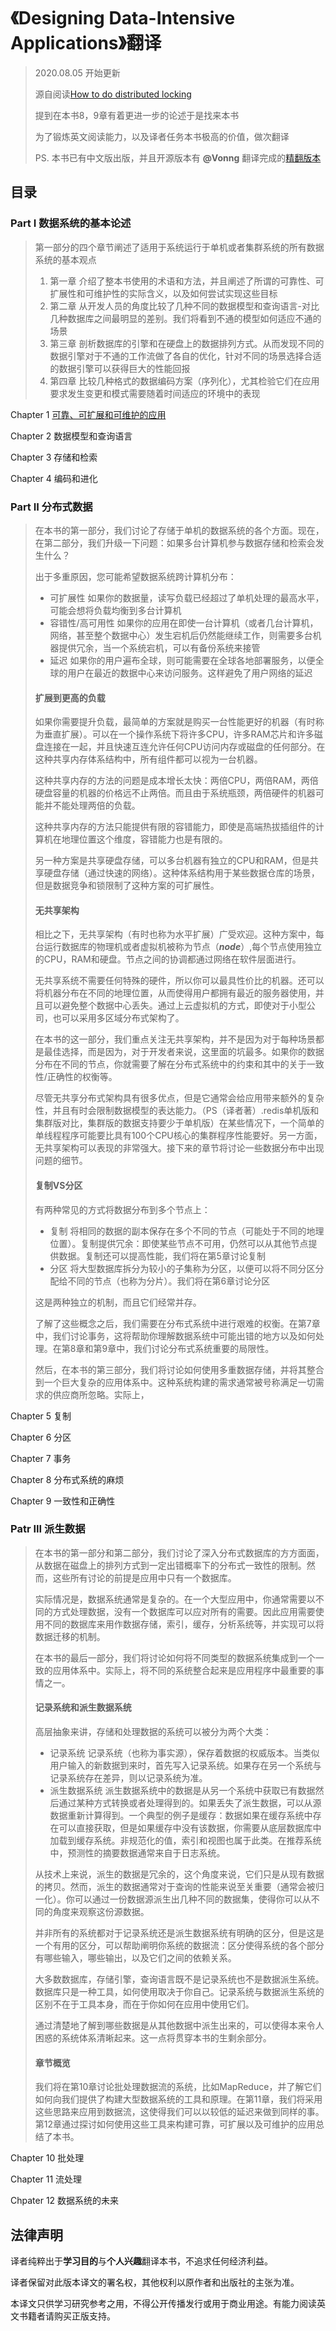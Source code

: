 # 《Designing Data-Intensive Applications》翻译

> 2020.08.05 开始更新
>
> 源自阅读[How to do distributed locking](http://martin.kleppmann.com/2016/02/08/how-to-do-distributed-locking.html)
>
> 提到在本书8，9章有着更进一步的论述于是找来本书
>
> 为了锻炼英文阅读能力，以及译者任务本书极高的价值，做次翻译
>
> PS. 本书已有中文版出版，并且开源版本有 __@Vonng__ 翻译完成的[精翻版本](https://github.com/Vonng/ddia)

## 目录

### Part I 数据系统的基本论述

> 第一部分的四个章节阐述了适用于系统运行于单机或者集群系统的所有数据系统的基本观点
>
> 1. 第一章 介绍了整本书使用的术语和方法，并且阐述了所谓的可靠性、可扩展性和可维护性的实际含义，以及如何尝试实现这些目标
> 2. 第二章 从开发人员的角度比较了几种不同的数据模型和查询语言-对比几种数据库之间最明显的差别。我们将看到不通的模型如何适应不通的场景
> 3. 第三章 剖析数据库的引擎和在硬盘上的数据排列方式。从而发现不同的数据引擎对于不通的工作流做了各自的优化，针对不同的场景选择合适的数据引擎可以获得巨大的性能回报
> 4. 第四章 比较几种格式的数据编码方案（序列化），尤其检验它们在应用要求发生变更和模式需要随着时间适应的环境中的表现

Chapter 1 [可靠、可扩展和可维护的应用](https://github.com/wendajiang/DesigningDataIntensiveApplications/blob/master/part1.FoundationasOfDataSystems/chapter1.Reliabel_ScalabelAndMaintainableApplications.md)

Chapter 2 数据模型和查询语言

Chapter 3 存储和检索

Chapter 4 编码和进化

### Part II 分布式数据

> 在本书的第一部分，我们讨论了存储于单机的数据系统的各个方面。现在，在第二部分，我们升级一下问题：如果多台计算机参与数据存储和检索会发生什么？
>
> 出于多重原因，您可能希望数据系统跨计算机分布：
>
> - 可扩展性
>   如果你的数据量，读写负载已经超过了单机处理的最高水平，可能会想将负载均衡到多台计算机
> - 容错性/高可用性
>   如果你的应用在即使一台计算机（或者几台计算机，网络，甚至整个数据中心）发生宕机后仍然能继续工作，则需要多台机器提供冗余，当一个系统宕机，可以有备份系统来接管
> - 延迟
>   如果你的用户遍布全球，则可能需要在全球各地部署服务，以便全球的用户在最近的数据中心来访问服务。这样避免了用户网络的延迟
>
> #### 扩展到更高的负载
>
> 如果你需要提升负载，最简单的方案就是购买一台性能更好的机器（有时称为垂直扩展）。可以在一个操作系统下将许多CPU，许多RAM芯片和许多磁盘连接在一起，并且快速互连允许任何CPU访问内存或磁盘的任何部分。在这种共享内存体系结构中，所有组件都可以视为一台机器。
>
> 这种共享内存的方法的问题是成本增长太快：两倍CPU，两倍RAM，两倍硬盘容量的机器的价格远不止两倍。而且由于系统瓶颈，两倍硬件的机器可能并不能处理两倍的负载。
>
> 这种共享内存的方法只能提供有限的容错能力，即使是高端热拔插组件的计算机在地理位置这个维度，容错能力也是有限的。
>
> 另一种方案是共享硬盘存储，可以多台机器有独立的CPU和RAM，但是共享硬盘存储（通过快速的网络）。这种体系结构用于某些数据仓库的场景，但是数据竞争和锁限制了这种方案的可扩展性。
>
> #### 无共享架构
>
> 相比之下，无共享架构（有时也称为水平扩展）广受欢迎。这种方案中，每台运行数据库的物理机或者虚拟机被称为节点（***node***）,每个节点使用独立的CPU，RAM和硬盘。节点之间的协调都通过网络在软件层面进行。
>
> 无共享系统不需要任何特殊的硬件，所以你可以最具性价比的机器。还可以将机器分布在不同的地理位置，从而使得用户都拥有最近的服务器使用，并且可以避免整个数据中心丢失。通过上云虚拟机的方式，即使对于小型公司，也可以采用多区域分布式架构了。
>
> 在本书的这一部分，我们重点关注无共享架构，并不是因为对于每种场景都是最佳选择，而是因为，对于开发者来说，这里面的坑最多。如果你的数据分布在不同的节点，你就需要了解在分布式系统中的约束和其中的关于一致性/正确性的权衡等。
>
> 尽管无共享分布式架构具有很多优点，但是它通常会给应用带来额外的复杂性，并且有时会限制数据模型的表达能力。（PS（译者著）.redis单机版和集群版对比，集群版的数据支持要少于单机版）在某些情况下，一个简单的单线程程序可能要比具有100个CPU核心的集群程序性能要好。另一方面，无共享架构可以表现的非常强大。接下来的章节将讨论一些数据分布中出现问题的细节。
>
> #### 复制VS分区
>
> 有两种常见的方式将数据分布到多个节点上：
>
> - 复制
>   将相同的数据的副本保存在多个不同的节点（可能处于不同的地理位置）。复制提供冗余：即使某些节点不可用，仍然可以从其他节点提供数据。复制还可以提高性能，我们将在第5章讨论复制
> - 分区
>   将大型数据库拆分为较小的子集称为分区，以便可以将不同分区分配给不同的节点（也称为分片）。我们将在第6章讨论分区
>
> 这是两种独立的机制，而且它们经常并存。
>
> 了解了这些概念之后，我们需要在分布式系统中进行艰难的权衡。在第7章中，我们讨论事务，这将帮助你理解数据系统中可能出错的地方以及如何处理。在第8章和第9章中，我们讨论分布式系统重要的局限性。
>
> 然后，在本书的第三部分，我们将讨论如何使用多重数据存储，并将其整合到一个巨大复杂的应用体系中。这种系统构建的需求通常被号称满足一切需求的供应商所忽略。实际上，

Chapter 5 复制

Chapter 6 分区

Chapter 7 事务

Chapter 8 分布式系统的麻烦

Chapter 9 一致性和正确性

### Patr III 派生数据

> 在本书的第一部分和第二部分，我们讨论了深入分布式数据库的方方面面，从数据在磁盘上的排列方式到一定出错概率下的分布式一致性的限制。然而，这些所有讨论的前提是应用中只有一个数据库。
>
> 实际情况是，数据系统通常是复杂的。在一个大型应用中，你通常需要以不同的方式处理数据，没有一个数据库可以应对所有的需要。因此应用需要使用不同的数据库来用作数据存储，索引，缓存，分析系统等，并实现可以将数据迁移的机制。
>
> 在本书的最后一部分，我们将讨论如何将不同类型的数据系统集成到一个一致的应用体系中。实际上，将不同的系统整合起来是应用程序中最重要的事情之一。
>
> #### 记录系统和派生数据系统
>
> 高层抽象来讲，存储和处理数据的系统可以被分为两个大类：
>
> - 记录系统
>   记录系统（也称为事实源），保存着数据的权威版本。当类似用户输入的新数据到来时，首先写入记录系统。如果存在另一个系统与记录系统存在差异，则以记录系统为准。
> - 派生数据系统
>   派生数据系统中的数据是从另一个系统中获取已有数据然后通过某种方式转换或者处理得到的。如果丢失了派生数据，可以从源数据重新计算得到。一个典型的例子是缓存：数据如果在缓存系统中存在可以直接获取，但是如果缓存中没有该数据，你需要从底层数据库中加载到缓存系统。非规范化的值，索引和视图也属于此类。在推荐系统中，预测性的摘要数据通常来自于日志系统。
>
> 从技术上来说，派生的数据是冗余的，这个角度来说，它们只是从现有数据的拷贝。然而，派生的数据通常对于查询的性能来说至关重要（通常会被归一化）。你可以通过一份数据源派生出几种不同的数据集，使得你可以从不同的角度来观察这份源数据。
>
> 并非所有的系统都对于记录系统还是派生数据系统有明确的区分，但是这是一个有用的区分，可以帮助阐明你系统的数据流：区分使得系统的各个部分有哪些输入，哪些输出，以及它们之间的依赖关系。
>
> 大多数数据库，存储引擎，查询语言既不是记录系统也不是数据派生系统。数据库只是一种工具，如何使用取决于你自己。记录系统与数据派生系统的区别不在于工具本身，而在于你如何在应用中使用它们。
>
> 通过清楚地了解到哪些数据是从其他数据中派生出来的，可以使得本来令人困惑的系统体系清晰起来。这一点将贯穿本书的生剩余部分。
>
> #### 章节概览
>
> 我们将在第10章讨论批处理数据流的系统，比如MapReduce，并了解它们如何向我们提供了构建大型数据系统的工具和原理。在第11章，我们将采用这些思路来应用到数据流，这使得我们可以以较低的延迟来做到同样的事。第12章通过探讨如何使用这些工具来构建可靠，可扩展以及可维护的应用总结了本书。

Chapter 10 批处理

Chapter 11 流处理

Chpater 12 数据系统的未来



## 法律声明

译者纯粹出于**学习目的**与**个人兴趣**翻译本书，不追求任何经济利益。

译者保留对此版本译文的署名权，其他权利以原作者和出版社的主张为准。

本译文只供学习研究参考之用，不得公开传播发行或用于商业用途。有能力阅读英文书籍者请购买正版支持。